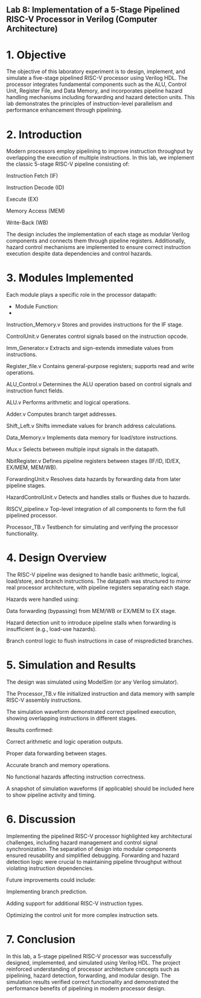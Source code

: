 ## Lab 8: Implementation of a 5-Stage Pipelined RISC-V Processor in Verilog (Computer Architecture)

# 1. Objective

The objective of this laboratory experiment is to design, implement, and simulate a five-stage pipelined RISC-V processor using Verilog HDL. The processor integrates fundamental components such as the ALU, Control Unit, Register File, and Data Memory, and incorporates pipeline hazard handling mechanisms including forwarding and hazard detection units. This lab demonstrates the principles of instruction-level parallelism and performance enhancement through pipelining.

# 2. Introduction

Modern processors employ pipelining to improve instruction throughput by overlapping the execution of multiple instructions. In this lab, we implement the classic 5-stage RISC-V pipeline consisting of:

Instruction Fetch (IF)

Instruction Decode (ID)

Execute (EX)

Memory Access (MEM)

Write-Back (WB)

The design includes the implementation of each stage as modular Verilog components and connects them through pipeline registers. Additionally, hazard control mechanisms are implemented to ensure correct instruction execution despite data dependencies and control hazards.

# 3. Modules Implemented

Each module plays a specific role in the processor datapath:

- Module	Function:
- 
Instruction_Memory.v	Stores and provides instructions for the IF stage.

ControlUnit.v	Generates control signals based on the instruction opcode.

Imm_Generator.v	Extracts and sign-extends immediate values from instructions.

Register_file.v	Contains general-purpose registers; supports read and write operations.

ALU_Control.v	Determines the ALU operation based on control signals and instruction funct fields.

ALU.v	Performs arithmetic and logical operations.

Adder.v	Computes branch target addresses.

Shift_Left.v	Shifts immediate values for branch address calculations.

Data_Memory.v	Implements data memory for load/store instructions.

Mux.v	Selects between multiple input signals in the datapath.

NbitRegister.v	Defines pipeline registers between stages (IF/ID, ID/EX, EX/MEM, MEM/WB).

ForwardingUnit.v	Resolves data hazards by forwarding data from later pipeline stages.

HazardControlUnit.v	Detects and handles stalls or flushes due to hazards.

RISCV_pipeline.v	Top-level integration of all components to form the full pipelined processor.

Processor_TB.v	Testbench for simulating and verifying the processor functionality.

# 4. Design Overview

The RISC-V pipeline was designed to handle basic arithmetic, logical, load/store, and branch instructions. The datapath was structured to mirror real processor architecture, with pipeline registers separating each stage.

Hazards were handled using:

Data forwarding (bypassing) from MEM/WB or EX/MEM to EX stage.

Hazard detection unit to introduce pipeline stalls when forwarding is insufficient (e.g., load-use hazards).

Branch control logic to flush instructions in case of mispredicted branches.

# 5. Simulation and Results

The design was simulated using ModelSim (or any Verilog simulator).

The Processor_TB.v file initialized instruction and data memory with sample RISC-V assembly instructions.

The simulation waveform demonstrated correct pipelined execution, showing overlapping instructions in different stages.

Results confirmed:

Correct arithmetic and logic operation outputs.

Proper data forwarding between stages.

Accurate branch and memory operations.

No functional hazards affecting instruction correctness.

A snapshot of simulation waveforms (if applicable) should be included here to show pipeline activity and timing.

# 6. Discussion

Implementing the pipelined RISC-V processor highlighted key architectural challenges, including hazard management and control signal synchronization. The separation of design into modular components ensured reusability and simplified debugging.
Forwarding and hazard detection logic were crucial to maintaining pipeline throughput without violating instruction dependencies.

Future improvements could include:

Implementing branch prediction.

Adding support for additional RISC-V instruction types.

Optimizing the control unit for more complex instruction sets.

# 7. Conclusion

In this lab, a 5-stage pipelined RISC-V processor was successfully designed, implemented, and simulated using Verilog HDL. The project reinforced understanding of processor architecture concepts such as pipelining, hazard detection, forwarding, and modular design. The simulation results verified correct functionality and demonstrated the performance benefits of pipelining in modern processor design.

